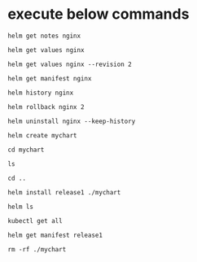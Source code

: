 # execute below commands
```
helm get notes nginx
```
```
helm get values nginx
```
```
helm get values nginx --revision 2
```
```
helm get manifest nginx
```
```
helm history nginx
```
```
helm rollback nginx 2
```
```
helm uninstall nginx --keep-history
```
```
helm create mychart
```
```
cd mychart
```
```
ls
```
```
cd ..
```
```
helm install release1 ./mychart
```
```
helm ls
```
```
kubectl get all
```
```
helm get manifest release1
```
```
rm -rf ./mychart
```

